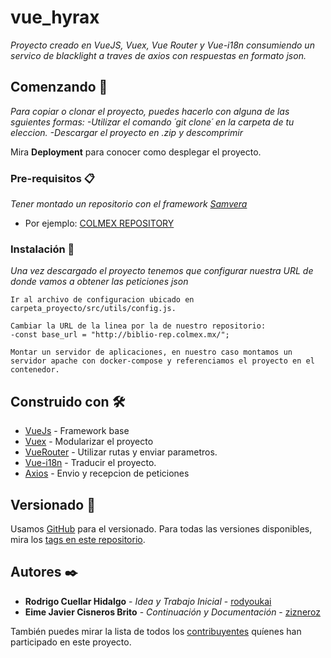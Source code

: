 # vue_hyrax

_Proyecto creado en VueJS, Vuex, Vue Router y Vue-i18n consumiendo un servico de blacklight a traves de axios con respuestas en formato json._

## Comenzando 🚀

_Para copiar o clonar el proyecto, puedes hacerlo con alguna de las sguientes formas: 
 -Utilizar el comando ´git clone´ en la carpeta de tu eleccion.
 -Descargar el proyecto en .zip y descomprimir_

Mira **Deployment** para conocer como desplegar el proyecto.


### Pre-requisitos 📋

_Tener montado un repositorio con el framework [Samvera](http://samvera.org)_


* Por ejemplo: [COLMEX REPOSITORY](http://biblio-rep.colmex.mx/catalog)

### Instalación 🔧

_Una vez descargado el proyecto tenemos que  configurar nuestra URL de donde vamos a obtener las peticiones json_

```
Ir al archivo de configuracion ubicado en carpeta_proyecto/src/utils/config.js.

Cambiar la URL de la linea por la de nuestro repositorio:
-const base_url = "http://biblio-rep.colmex.mx/";

Montar un servidor de aplicaciones, en nuestro caso montamos un servidor apache con docker-compose y referenciamos el proyecto en el contenedor.
```


## Construido con 🛠️

* [VueJs](https://vuejs.org/v2/guide/) - Framework base
* [Vuex](https://vuex.vuejs.org/guide/) - Modularizar el proyecto
* [VueRouter](https://router.vuejs.org/guide/#javascript) - Utilizar rutas y enviar parametros.
* [Vue-i18n](https://kazupon.github.io/vue-i18n/started.html) - Traducir el proyecto.
* [Axios](https://github.com/axios/axios) - Envio y recepcion de peticiones

## Versionado 📌

Usamos [GitHub](https://github.com/) para el versionado. Para todas las versiones disponibles, mira los [tags en este repositorio](https://github.com/ColmexBDCV/vue_hyrax/master).

## Autores ✒️


* **Rodrigo Cuellar Hidalgo** - *Idea y Trabajo Inicial* - [rodyoukai](https://github.com/rodyoukai)
* **Eime Javier Cisneros Brito** - *Continuación y Documentación* - [zizneroz](https://github.com/zizneroz)

También puedes mirar la lista de todos los [contribuyentes](https://github.com/ColmexBDCV/vue_hyrax/contributors) quíenes han participado en este proyecto.